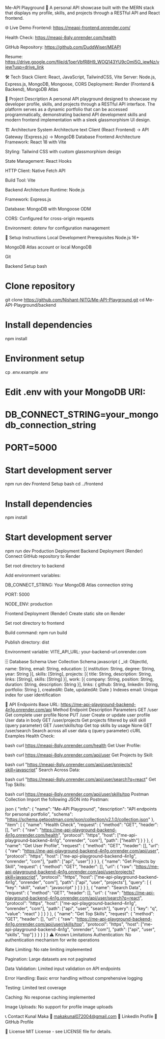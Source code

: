 Me-API Playground 🚀
A personal API showcase built with the MERN stack that displays my profile, skills, and projects through a RESTful API and React frontend.

🌐 Live Demo
Frontend: https://meapi-frontend.onrender.com/

Health Check: https://meapi-8qly.onrender.com/health

GitHub Repository: https://github.com/DuddWiser/MEAPI

Resume: https://drive.google.com/file/d/1oerVbfR8H9_WOQ143YU9cOmI5O_jewNz/view?usp=drive_link

🛠 Tech Stack
Client: React, JavaScript, TailwindCSS, Vite
Server: Node.js, Express.js, MongoDB, Mongoose, CORS
Deployment: Render (Frontend & Backend), MongoDB Atlas

📖 Project Description
A personal API playground designed to showcase my developer profile, skills, and projects through a RESTful API interface. The platform serves as a dynamic portfolio that can be accessed programmatically, demonstrating backend API development skills and modern frontend implementation with a sleek glassmorphism UI design.

🏗 Architecture
System Architecture
text
Client (React Frontend) → API Gateway (Express.js) → MongoDB Database
Frontend Architecture
Framework: React 18 with Vite

Styling: Tailwind CSS with custom glassmorphism design

State Management: React Hooks

HTTP Client: Native Fetch API

Build Tool: Vite

Backend Architecture
Runtime: Node.js

Framework: Express.js

Database: MongoDB with Mongoose ODM

CORS: Configured for cross-origin requests

Environment: dotenv for configuration management

🚀 Setup Instructions
Local Development
Prerequisites
Node.js 16+

MongoDB Atlas account or local MongoDB

Git

Backend Setup
bash
# Clone repository
git clone https://github.com/Nishant-NITG/Me-API-Playground.git
cd Me-API-Playground/backend

# Install dependencies
npm install

# Environment setup
cp .env.example .env
# Edit .env with your MongoDB URI:
# DB_CONNECT_STRING=your_mongodb_connection_string
# PORT=5000

# Start development server
npm run dev
Frontend Setup
bash
cd ../frontend

# Install dependencies
npm install

# Start development server
npm run dev
Production Deployment
Backend Deployment (Render)
Connect GitHub repository to Render

Set root directory to backend

Add environment variables:

DB_CONNECT_STRING: Your MongoDB Atlas connection string

PORT: 5000

NODE_ENV: production

Frontend Deployment (Render)
Create static site on Render

Set root directory to frontend

Build command: npm run build

Publish directory: dist

Environment variable: VITE_API_URL: your-backend-url.onrender.com

🗄 Database Schema
User Collection Schema
javascript
{
  _id: ObjectId,
  name: String,
  email: String,
  education: [{
    institution: String,
    degree: String,
    year: String
  }],
  skills: [String],
  projects: [{
    title: String,
    description: String,
    links: [String],
    skills: [String]
  }],
  work: [{
    company: String,
    position: String,
    duration: String,
    description: String
  }],
  links: {
    github: String,
    linkedin: String,
    portfolio: String
  },
  createdAt: Date,
  updatedAt: Date
}
Indexes
email: Unique index for user identification

📡 API Endpoints
Base URL: https://me-api-playground-backend-4n1g.onrender.com/api
Method	Endpoint	Description	Parameters
GET	/user	Get complete user profile	None
PUT	/user	Create or update user profile	User data in body
GET	/user/projects	Get projects filtered by skill	skill (query parameter)
GET	/user/skills/top	Get top skills by usage	None
GET	/user/search	Search across all user data	q (query parameter)
cURL Examples
Health Check:

bash
curl https://meapi-8qly.onrender.com/health
Get User Profile:

bash
curl https://meapi-8qly.onrender.com/api/user
Get Projects by Skill:

bash
curl "https://meapi-8qly.onrender.com/api/user/projects?skill=javascript"
Search Across Data:

bash
curl "https://meapi-8qly.onrender.com/api/user/search?q=react"
Get Top Skills:

bash
curl https://meapi-8qly.onrender.com/api/user/skills/top
Postman Collection
Import the following JSON into Postman:

json
{
  "info": {
    "name": "Me-API Playground",
    "description": "API endpoints for personal portfolio",
    "schema": "https://schema.getpostman.com/json/collection/v2.1.0/collection.json"
  },
  "item": [
    {
      "name": "Health Check",
      "request": {
        "method": "GET",
        "header": [],
        "url": {
          "raw": "https://me-api-playground-backend-4n1g.onrender.com/health",
          "protocol": "https",
          "host": ["me-api-playground-backend-4n1g", "onrender", "com"],
          "path": ["health"]
        }
      }
    },
    {
      "name": "Get User Profile",
      "request": {
        "method": "GET",
        "header": [],
        "url": {
          "raw": "https://me-api-playground-backend-4n1g.onrender.com/api/user",
          "protocol": "https",
          "host": ["me-api-playground-backend-4n1g", "onrender", "com"],
          "path": ["api", "user"]
        }
      }
    },
    {
      "name": "Get Projects by Skill",
      "request": {
        "method": "GET",
        "header": [],
        "url": {
          "raw": "https://me-api-playground-backend-4n1g.onrender.com/api/user/projects?skill=javascript",
          "protocol": "https",
          "host": ["me-api-playground-backend-4n1g", "onrender", "com"],
          "path": ["api", "user", "projects"],
          "query": [
            {
              "key": "skill",
              "value": "javascript"
            }
          ]
        }
      }
    },
    {
      "name": "Search Data",
      "request": {
        "method": "GET",
        "header": [],
        "url": {
          "raw": "https://me-api-playground-backend-4n1g.onrender.com/api/user/search?q=react",
          "protocol": "https",
          "host": ["me-api-playground-backend-4n1g", "onrender", "com"],
          "path": ["api", "user", "search"],
          "query": [
            {
              "key": "q",
              "value": "react"
            }
          ]
        }
      }
    },
    {
      "name": "Get Top Skills",
      "request": {
        "method": "GET",
        "header": [],
        "url": {
          "raw": "https://me-api-playground-backend-4n1g.onrender.com/api/user/skills/top",
          "protocol": "https",
          "host": ["me-api-playground-backend-4n1g", "onrender", "com"],
          "path": ["api", "user", "skills", "top"]
        }
      }
    }
  ]
}
⚠ Known Limitations
Authentication: No authentication mechanism for write operations

Rate Limiting: No rate limiting implemented

Pagination: Large datasets are not paginated

Data Validation: Limited input validation on API endpoints

Error Handling: Basic error handling without comprehensive logging

Testing: Limited test coverage

Caching: No response caching implemented

Image Uploads: No support for profile image uploads

📞 Contact 
Kunal Maka
📧 makakunal072004@gmail.com
🔗 LinkedIn Profile
🐙 GitHub Profile


📄 License
MIT License - see LICENSE file for details.
